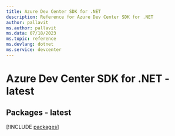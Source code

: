 ```yaml
---
title: Azure Dev Center SDK for .NET
description: Reference for Azure Dev Center SDK for .NET
author: pallavit
ms.author: pallavit
ms.data: 07/18/2023
ms.topic: reference
ms.devlang: dotnet
ms.service: devcenter
---
```

# Azure Dev Center SDK for .NET - latest
## Packages - latest
[!INCLUDE [packages](dev-center-index.md)]